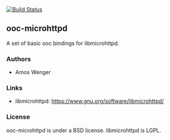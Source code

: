 [![Build Status](https://travis-ci.org/fasterthanlime/ooc-microhttpd.svg?branch=master)](https://travis-ci.org/fasterthanlime/ooc-microhttpd)

## ooc-microhttpd

A set of basic ooc bindings for libmicrohttpd.

### Authors

  * Amos Wenger
  
### Links

  * libmicrohttpd: <https://www.gnu.org/software/libmicrohttpd/>

### License

ooc-microhttpd is under a BSD license. libmicrohttpd is LGPL.

